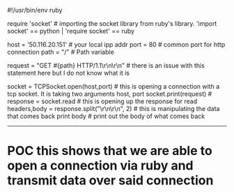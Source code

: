 #!/usr/bin/env ruby

require 'socket'		# importing the socket library from ruby's library. 'import socket' == python | 'require socket' == ruby

host = '50.116.20.151'    		# your local ipp addr
port = 80				# common port for http connection
path = "/"		# Path variable

request = "GET #{path} HTTP/1.1\r\n\r\n"    # there is an issue with this statement here but I do not know what it is

socket = TCPSocket.open(host,port)	# this is opening a connection with a tcp socket. It is taking two arguments host, port
socket.print(request)			# 
response = socket.read			# this is opening up the response for read
headers,body = response.split("\r\n\r\n", 2)			# this is manipulating the data that comes back
print body   		# print out the body of what comes back


-------------------------------------

# POC this shows that we are able to open a connection via ruby and transmit data over said connection
